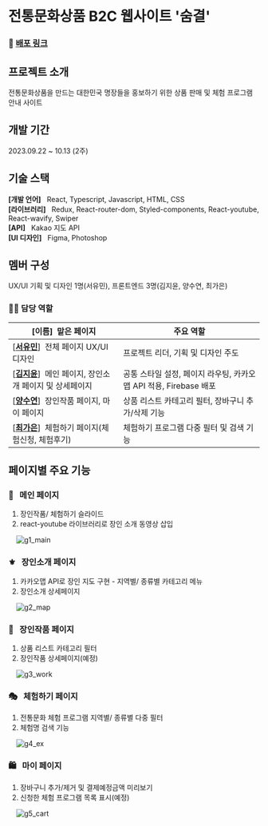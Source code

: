 # 전통문화상품 B2C 웹사이트 '숨결'

### 🔗 [배포 링크](https://sumgyeol-25e36.firebaseapp.com/)

## 프로젝트 소개

전통문화상품을 만드는 대한민국 명장들을 홍보하기 위한 상품 판매 및 체험 프로그램 안내 사이트


## 개발 기간

2023.09.22 ~ 10.13 (2주)


## 기술 스택

**[개발 언어]** &nbsp;&nbsp;React, Typescript, Javascript, HTML, CSS  
**[라이브러리]** &nbsp;&nbsp;Redux, React-router-dom, Styled-components, React-youtube, React-wavify, Swiper  
**[API]** &nbsp;&nbsp;Kakao 지도 API  
**[UI 디자인]** &nbsp;&nbsp;Figma, Photoshop  


## 멤버 구성

UX/UI 기획 및 디자인 1명(서유민), 프론트엔드 3명(김지윤, 양수연, 최가은)  


### 💁‍♀️ 담당 역할

| [이름]&nbsp;&nbsp;맡은 페이지                                                                       | 주요 역할                                                         |
| --------------------------------------------------------------------------------------------------- | ----------------------------------------------------------------- |
| [**[서유민](https://github.com/sennaseo)**]&nbsp;&nbsp;전체 페이지 UX/UI 디자인                     | 프로젝트 리더, 기획 및 디자인 주도                                |
| [**[김지윤](https://github.com/luckylucyj)**]&nbsp;&nbsp;메인 페이지, 장인소개 페이지 및 상세페이지 | 공통 스타일 설정, 페이지 라우팅, 카카오맵 API 적용, Firebase 배포 |
| [**[양수연](https://github.com/yangux)**]&nbsp;&nbsp;장인작품 페이지, 마이 페이지                   | 상품 리스트 카테고리 필터, 장바구니 추가/삭제 기능                |
| [**[최가은](https://github.com/choigugu)**]&nbsp;&nbsp;체험하기 페이지(체험신청, 체험후기)          | 체험하기 프로그램 다중 필터 및 검색 기능                          |


## 페이지별 주요 기능  

### 📜 &nbsp; 메인 페이지

1. 장인작품/ 체험하기 슬라이드
2. react-youtube 라이브러리로 장인 소개 동영상 삽입

&nbsp;&nbsp;&nbsp;&nbsp;![g1_main](https://github.com/yangux/sumgyeol/assets/59599645/0e1d7914-806f-406c-b6f1-2fe30b1a2d53)


### ⚜️ &nbsp; 장인소개 페이지

1. 카카오맵 API로 장인 지도 구현 - 지역별/ 종류별 카테고리 메뉴
2. 장인소개 상세페이지

&nbsp;&nbsp;&nbsp;&nbsp;![g2_map](https://github.com/yangux/sumgyeol/assets/59599645/8a481b0b-4da3-4d3c-9d48-3978631de418)


### 🏺 &nbsp; 장인작품 페이지

1. 상품 리스트 카테고리 필터
2. 장인작품 상세페이지(예정)

&nbsp;&nbsp;&nbsp;&nbsp;![g3_work](https://github.com/yangux/sumgyeol/assets/59599645/187696fb-e0b8-4b93-a390-77b0b79bf977)


### 🎭 &nbsp; 체험하기 페이지

1. 전통문화 체험 프로그램 지역별/ 종류별 다중 필터
2. 체험명 검색 기능

&nbsp;&nbsp;&nbsp;&nbsp;![g4_ex](https://github.com/yangux/sumgyeol/assets/59599645/b0e1f0eb-f7ca-4b82-aa02-740dc953bd91)


### 🛍 &nbsp; 마이 페이지

1. 장바구니 추가/제거 및 결제예정금액 미리보기
2. 신청한 체험 프로그램 목록 표시(예정)

&nbsp;&nbsp;&nbsp;&nbsp;![g5_cart](https://github.com/yangux/sumgyeol/assets/59599645/37a96b39-5ed9-448c-8f87-70c80a56f737)
